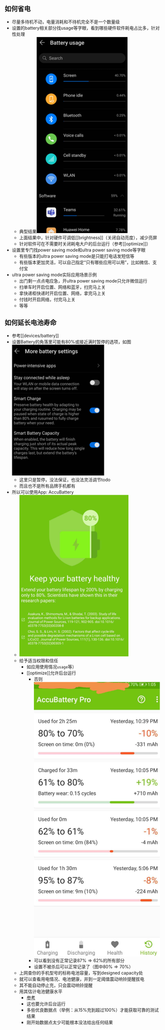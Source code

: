 ## 如何省电
- 尽量多待机不动，电量消耗和不待机完全不是一个数量级
- 设置的battery相关部分找usage等字眼，看到哪些硬件软件耗电占比多，针对性处理
  - 典型结果![](usage.png)
  - 上面结果中，针对硬件可调低[[brightness]]（关闭自动亮度），减少亮屏
  - 针对软件可在不需要时关闭耗电大户的后台运行（参考[[optimize]]）
- 设置里专门找power saving mode和ultra power saving mode等字眼
  - 有些版本的ultra power saving mode是只能打电话发短信等
  - 有些版本更加灵活，可以自己指定“只有哪些应用可以用”，比如微信、支付宝
- ultra power saving mode实际应用场景示例
  - 出门剩一点点电应急，开ultra power saving mode只允许微信运行
  - 扫单车时开启位置、网络和蓝牙，扫完马上关
  - 拿快递柜快递时开启位置、网络，拿完马上关
  - 付钱时开启网络，付完马上关
  - 等等
## 如何延长电池寿命
- 参考[[devices/battery]]
- 设置Battery的角落里可能有80%或接近满时暂停的选项，如图![](more-settings.png)
  - 这里只是暂停，没法保证，也没法灵活调节todo
  - 而且也不是所有品牌手机都有
- 所以可以使用App: AccuBattery
  - ![](accu-battery.png)
  - 给予适当权限和信任
    - 如应用使用情况`usage`等）
    - [[optimize]]允许后台运行
      - 否则![](kill-background.jpg)
      - 可以看到没有正常记录$87\% \Rightarrow 62\%$的所有部分
      - 设置不被杀后可以正常记录了（图中$80\%\Rightarrow 70\%$）
  - 上网查你的手机型号的标称电池容量，写到designed capacity处
  - 就可以查看用电情况、电池健康，并到一定阈值震动响铃提醒拔电
  - 其不能自动停止充，只会震动响铃提醒
  - 用其估计电池健康水平
    - [参考](https://accubattery.zendesk.com/hc/en-us/articles/209507189-Tab-3-battery-health-screen)
    - 这也要允许后台运行
    - 多些优良数据点（举例：从15%充到超过100%）才能获取可靠的测试结果
    - 刚开始数据点太少可能根本没法给出任何结果